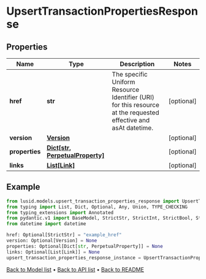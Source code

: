# UpsertTransactionPropertiesResponse

## Properties
Name | Type | Description | Notes
------------ | ------------- | ------------- | -------------
**href** | **str** | The specific Uniform Resource Identifier (URI) for this resource at the requested effective and asAt datetime. | [optional] 
**version** | [**Version**](Version.md) |  | [optional] 
**properties** | [**Dict[str, PerpetualProperty]**](PerpetualProperty.md) |  | [optional] 
**links** | [**List[Link]**](Link.md) |  | [optional] 
## Example

```python
from lusid.models.upsert_transaction_properties_response import UpsertTransactionPropertiesResponse
from typing import List, Dict, Optional, Any, Union, TYPE_CHECKING
from typing_extensions import Annotated
from pydantic.v1 import BaseModel, StrictStr, StrictInt, StrictBool, StrictFloat, StrictBytes, Field, validator, ValidationError, conlist, constr
from datetime import datetime

href: Optional[StrictStr] = "example_href"
version: Optional[Version] = None
properties: Optional[Dict[str, PerpetualProperty]] = None
links: Optional[List[Link]] = None
upsert_transaction_properties_response_instance = UpsertTransactionPropertiesResponse(href=href, version=version, properties=properties, links=links)

```

[Back to Model list](../README.md#documentation-for-models) &#8226; [Back to API list](../README.md#documentation-for-api-endpoints) &#8226; [Back to README](../README.md)

